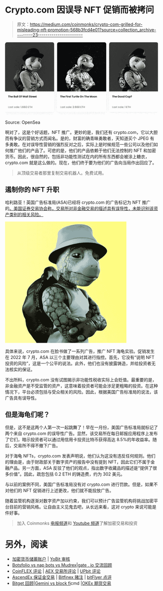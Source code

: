 # Crypto.com 因误导 NFT 促销而被拷问

> 原文：<https://medium.com/coinmonks/crypto-com-grilled-for-misleading-nft-promotion-568b3fcd4e01?source=collection_archive---------23----------------------->

![](img/ce48555b5c0492daa1c399148088494e.png)

Source: OpenSea

啊对了，这是个好话题，NFT 推广。更妙的是，我们还有 crypto.com，它以大胆而有争议的营销方式而闻名。是的，财富的确青睐勇敢者，天知道买个 JPEG 有多勇敢。在对误导性营销的强烈反对之后，实际上是时候规范一些公司以及他们如何推广他们的产品了。可悲的是，他们的产品依赖于他们无法控制的 NFT 和加密货币。因此，很自然的，包括非功能性测试在内的所有东西都会被涂上糖衣，crypto.com 就是这么做的。现在，他们终于要为他们的广告向当局作出回应了。

> 从顶级交易者那里复制交易机器人。免费试用。

## **遏制你的 NFT 升职**

哈利路亚！英国广告标准局(ASA)已经将 crypto.com 的广告标记为 NFT 推广的[。美国证券交易协会称，交易所对非金融交易的描述具有误导性，未能识别该资产类别的相关风险。](https://www.asa.org.uk/rulings/turtle-united-nft-a22-1162126-turtle-united-nft.html)

![](img/c48e62efa17ad94a82ccc65ac4652a04.png)

具体来说，crypto.com 在脸书做了一系列广告，推广 NFT 海龟实验。促销发生在 2022 年 7 月，ASA 以三个主要理由对其进行指控。首先，它没有“说明 NFT 投资的风险”，这是一个公平的说法。此外，他们也没有披露铸造，并给投资者无法核实的保证。

不出所料，crypto.com 没有试图揭示非功能性税收实际上会贬值。最重要的是，非金融资产是不受监管的资产，这意味着投资者可能会涉足更粗略的投资。在这种情况下，平台必须包括与受众相关的风险。因此，根据美国广告标准局的说法，该广告具有误导性。

## 但是海龟们呢？

但是，这不是这两个人第一次一起跳舞了！早在一月份，美国广告标准局就标记了两个来自 crypto.com 的误导性广告。显然，该交易所在每日邮报应用程序上发布了它们，暗示投资者可以通过用信用卡投资比特币获得高达 8.5%的年收益率。随后，交易所不得不撤下广告。

对于海龟 NFTs，crypto.com 发表声明说，他们认为这没有违反任何规则。他们的理由是，由于财政部关于数字资产的报告中没有提到 NFT，因此它们不属于金融产品。另一方面，ASA 反驳了他们的观点，指出数字收藏品的描述是“提供了很多价值”。因此，疏忽包括 0.2 ETH 的铸造费，约为 302 美元。

与以前的案例不同，美国广告标准局没有对 crypto.com 进行罚款。但是，如果不对他们的 NFT 促销进行上述更改，他们就不能投放广告。

随着监管机构逐渐对数字资产加以约束，我们可以预计广告监管机构将挑战加密平台目前的营销风格。让自由主义见鬼去吧，从长远来看，这对 crypto 来说可能是件好事。

> 加入 Coinmonks [电报频道](https://t.me/coincodecap)和 [Youtube 频道](https://www.youtube.com/c/coinmonks/videos)了解加密交易和投资

# 另外，阅读

*   [加密货币储蓄账户](/coinmonks/cryptocurrency-savings-accounts-be3bc0feffbf) | [YoBit 审核](/coinmonks/yobit-review-175464162c62)
*   [Botsfolio vs nap bots vs Mudrex](/coinmonks/botsfolio-vs-napbots-vs-mudrex-c81344970c02)|[gate . io 交流回顾](/coinmonks/gate-io-exchange-review-61bf87b7078f)
*   [CoinFLEX 评论](https://coincodecap.com/coinflex-review) | [AEX 交易所评论](https://coincodecap.com/aex-exchange-review) | [UPbit 评论](https://coincodecap.com/upbit-review)
*   [AscendEx 保证金交易](https://coincodecap.com/ascendex-margin-trading) | [Bitfinex 赌注](https://coincodecap.com/bitfinex-staking) | [bitFlyer 点评](https://coincodecap.com/bitflyer-review)
*   [Bitget 回顾](https://coincodecap.com/bitget-review)|[Gemini vs block fi](https://coincodecap.com/gemini-vs-blockfi)cmd |[OKEx 期货交易](https://coincodecap.com/okex-futures-trading)